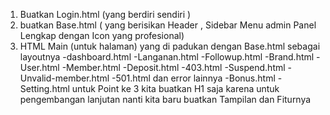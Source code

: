 1. Buatkan Login.html (yang berdiri sendiri )
2. buatkan Base.html ( yang berisikan Header , Sidebar Menu admin Panel Lengkap dengan Icon yang profesional)
3. HTML Main (untuk halaman) yang di padukan dengan Base.html sebagai layoutnya
-dashboard.html
-Langanan.html
-Followup.html
-Brand.html
-User.html
-Member.html
-Deposit.html
-403.html
-Suspend.html
-Unvalid-member.html
-501.html dan error lainnya
-Bonus.html
-Setting.html
untuk Point ke 3 kita buatkan H1 saja karena untuk pengembangan lanjutan nanti kita baru buatkan Tampilan dan Fiturnya